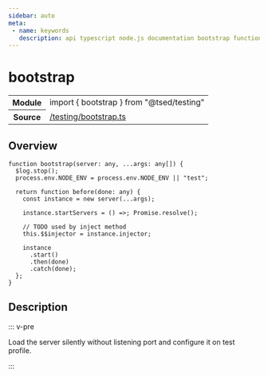 ```yaml
---
sidebar: auto
meta:
 - name: keywords
   description: api typescript node.js documentation bootstrap function
---
```

# bootstrap <Badge text="Function" type="function"/>
<!-- Summary -->
<section class="symbol-info"><table class="is-full-width"><tbody><tr><th>Module</th><td><div class="lang-typescript"><span class="token keyword">import</span> { bootstrap }&nbsp;<span class="token keyword">from</span>&nbsp;<span class="token string">"@tsed/testing"</span></div></td></tr><tr><th>Source</th><td><a href="https://github.com/Romakita/ts-express-decorators/blob/v4.30.2/src//testing/bootstrap.ts#L0-L0">/testing/bootstrap.ts</a></td></tr></tbody></table></section>

<!-- Overview -->
## Overview


<pre><code class="typescript-lang ">function <span class="token function">bootstrap</span><span class="token punctuation">(</span>server<span class="token punctuation">:</span> <span class="token keyword">any</span><span class="token punctuation">,</span> ...args<span class="token punctuation">:</span> <span class="token keyword">any</span><span class="token punctuation">[</span><span class="token punctuation">]</span><span class="token punctuation">)</span> <span class="token punctuation">{</span>
  $log.<span class="token function">stop</span><span class="token punctuation">(</span><span class="token punctuation">)</span><span class="token punctuation">;</span>
  process.env.NODE_ENV<span class="token punctuation"> = </span>process.env.NODE_ENV || "test"<span class="token punctuation">;</span>

  return function <span class="token function">before</span><span class="token punctuation">(</span>done<span class="token punctuation">:</span> <span class="token keyword">any</span><span class="token punctuation">)</span> <span class="token punctuation">{</span>
    <span class="token keyword">const</span> instance<span class="token punctuation"> = </span>new <span class="token function">server</span><span class="token punctuation">(</span>...args<span class="token punctuation">)</span><span class="token punctuation">;</span>

    instance.startServers<span class="token punctuation"> = </span><span class="token punctuation">(</span><span class="token punctuation">)</span> =&gt<span class="token punctuation">;</span> Promise.<span class="token function">resolve</span><span class="token punctuation">(</span><span class="token punctuation">)</span><span class="token punctuation">;</span>

    // TODO used by inject method
    this.$$injector<span class="token punctuation"> = </span>instance.injector<span class="token punctuation">;</span>

    instance
      .<span class="token function">start</span><span class="token punctuation">(</span><span class="token punctuation">)</span>
      .<span class="token function">then</span><span class="token punctuation">(</span>done<span class="token punctuation">)</span>
      .<span class="token function">catch</span><span class="token punctuation">(</span>done<span class="token punctuation">)</span><span class="token punctuation">;</span>
  <span class="token punctuation">}</span><span class="token punctuation">;</span>
<span class="token punctuation">}</span>
</code></pre>



<!-- Description -->
## Description

::: v-pre

Load the server silently without listening port and configure it on test profile.

:::